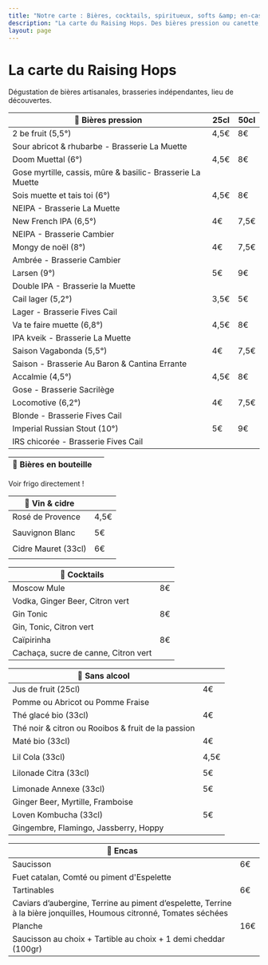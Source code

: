 ```yaml
---
title: "Notre carte : Bières, cocktails, spiritueux, softs &amp; en-cas"
description: "La carte du Raising Hops. Des bières pression ou canette, des cocktails, des softs et des encas."
layout: page
---
```


# La carte du Raising Hops
Dégustation de bières artisanales, brasseries indépendantes, lieu de découvertes.

|🍺 Bières pression|25cl|50cl|
|---|---|---|
|2 be fruit (5,5°) |4,5€|8€|
|Sour abricot & rhubarbe - Brasserie La Muette|   |   |
|Doom Muettal (6°)|4,5€|8€|
|Gose myrtille, cassis, mûre & basilic- Brasserie La Muette|   |
|Sois muette et tais toi (6°)|4,5€|8€|
|NEIPA - Brasserie La Muette|   |
|New French IPA (6,5°)|4€|7,5€|
|NEIPA - Brasserie Cambier   |   |
|Mongy de noël (8°)|4€|7,5€|
|Ambrée - Brasserie Cambier|   |
|Larsen (9°)|5€|9€|
|Double IPA - Brasserie la Muette|   |
|Cail lager (5,2°)|3,5€|5€|
|Lager - Brasserie Fives Cail|   |
|Va te faire muette (6,8°)|4,5€|8€|
|IPA kveik - Brasserie La Muette|   |
|Saison Vagabonda (5,5°)|4€|7,5€|
|Saison - Brasserie Au Baron & Cantina Errante|   |
|Accalmie (4,5°)|4,5€|8€|
|Gose - Brasserie Sacrilège   |   |
|Locomotive (6,2°)|4€|7,5€|
|Blonde - Brasserie Fives Cail|   |
|Imperial Russian Stout (10°)|5€|9€|
|IRS chicorée - Brasserie Fives Cail|   |

|🍻 Bières en bouteille||
|---|---|
Voir frigo directement !

|🍷 Vin & cidre||
|---|---|
|Rosé de Provence|4,5€|
|||
|Sauvignon Blanc|5€|
|||
|Cidre Mauret (33cl)|6€|
|||

|🍹 Cocktails||
|---|---|
|Moscow Mule|8€|
|Vodka, Ginger Beer, Citron vert||
|Gin Tonic|8€|
|Gin, Tonic, Citron vert||
|Caïpirinha|8€|
|Cachaça, sucre de canne, Citron vert||

|🧃 Sans alcool|    |
|---|---|
|Jus de fruit (25cl)|4€|
|Pomme ou Abricot ou Pomme Fraise||
|Thé glacé bio (33cl)|4€|
|Thé noir & citron ou Rooibos & fruit de la passion||
|Maté bio (33cl)|4€|
|||
|Lil Cola (33cl)|4,5€|
|||
|Lilonade Citra (33cl)|5€|
|||
|Limonade Annexe (33cl)|5€|
|Ginger Beer, Myrtille, Framboise||
|Loven Kombucha (33cl)|5€|
|Gingembre, Flamingo, Jassberry, Hoppy||

|🥑 Encas|    |
|---|---|
|Saucisson|6€|
|Fuet catalan, Comté ou piment d'Espelette||
|Tartinables|6€|
|Caviars d’aubergine, Terrine au piment d’espelette, Terrine à la bière jonquilles, Houmous citronné, Tomates séchées||
|Planche|16€|
|Saucisson au choix + Tartible au choix + 1 demi cheddar (100gr)||